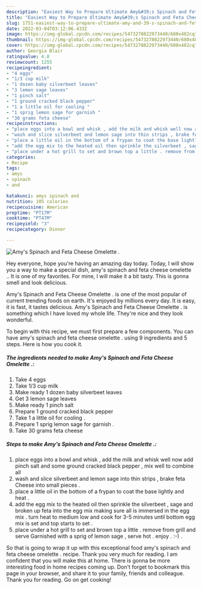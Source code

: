 ```yaml
---
description: "Easiest Way to Prepare Ultimate Amy&#39;s Spinach and Feta Cheese Omelette ."
title: "Easiest Way to Prepare Ultimate Amy&#39;s Spinach and Feta Cheese Omelette ."
slug: 1751-easiest-way-to-prepare-ultimate-amy-and-39-s-spinach-and-feta-cheese-omelette
date: 2022-03-04T03:12:06.433Z
image: https://img-global.cpcdn.com/recipes/5473278822973440/680x482cq70/amys-spinach-and-feta-cheese-omelette-recipe-main-photo.jpg
thumbnail: https://img-global.cpcdn.com/recipes/5473278822973440/680x482cq70/amys-spinach-and-feta-cheese-omelette-recipe-main-photo.jpg
cover: https://img-global.cpcdn.com/recipes/5473278822973440/680x482cq70/amys-spinach-and-feta-cheese-omelette-recipe-main-photo.jpg
author: Georgia Blair
ratingvalue: 4.8
reviewcount: 1255
recipeingredient:
- "4 eggs"
- "1/3 cup milk"
- "1 dozen baby silverbeet leaves"
- "3 lemon sage leaves"
- "1 pinch salt"
- "1 ground cracked black pepper"
- "1 a little oil for cooling "
- "1 sprig lemon sage for garnish "
- "30 grams feta cheese"
recipeinstructions:
- "place eggs into a bowl and whisk , add the milk and whisk well now add pinch salt and some ground cracked black pepper , mix well to combine all"
- "wash and slice silverbeet and lemon sage into thin strips , brake feta Cheese into small pieces ."
- "place a little oil in the bottom of a frypan to coat the base lightly and heat ."
- "add the egg mix to the heated oil then sprinkle the silverbeet , sage and broken up feta into the egg mix making sure all is immersed in the egg mix . turn heat to medium low and cook for 3-5 minutes until bottom egg mix is set and top starts to set ."
- "place under a hot grill to set and brown top a little . remove from grill and serve Garnished with a sprig of lemon sage , serve hot . enjoy . :-) ."
categories:
- Recipe
tags:
- amys
- spinach
- and

katakunci: amys spinach and 
nutrition: 105 calories
recipecuisine: American
preptime: "PT17M"
cooktime: "PT47M"
recipeyield: "3"
recipecategory: Dinner

---
```



![Amy's Spinach and Feta Cheese Omelette .](https://img-global.cpcdn.com/recipes/5473278822973440/680x482cq70/amys-spinach-and-feta-cheese-omelette-recipe-main-photo.jpg)

Hey everyone, hope you're having an amazing day today. Today, I will show you a way to make a special dish, amy's spinach and feta cheese omelette .. It is one of my favorites. For mine, I will make it a bit tasty. This is gonna smell and look delicious.

Amy's Spinach and Feta Cheese Omelette . is one of the most popular of current trending foods on earth. It's enjoyed by millions every day. It is easy, it is fast, it tastes delicious. Amy's Spinach and Feta Cheese Omelette . is something which I have loved my whole life. They're nice and they look wonderful.




To begin with this recipe, we must first prepare a few components. You can have amy's spinach and feta cheese omelette . using 9 ingredients and 5 steps. Here is how you cook it.

<!--inarticleads1-->

##### The ingredients needed to make Amy's Spinach and Feta Cheese Omelette .:

1. Take 4 eggs
1. Take 1/3 cup milk
1. Make ready 1 dozen baby silverbeet leaves
1. Get 3 lemon sage leaves
1. Make ready 1 pinch salt
1. Prepare 1 ground cracked black pepper
1. Take 1 a little oil for cooling .
1. Prepare 1 sprig lemon sage for garnish .
1. Take 30 grams feta cheese




<!--inarticleads2-->

##### Steps to make Amy's Spinach and Feta Cheese Omelette .:

1. place eggs into a bowl and whisk , add the milk and whisk well now add pinch salt and some ground cracked black pepper , mix well to combine all
1. wash and slice silverbeet and lemon sage into thin strips , brake feta Cheese into small pieces .
1. place a little oil in the bottom of a frypan to coat the base lightly and heat .
1. add the egg mix to the heated oil then sprinkle the silverbeet , sage and broken up feta into the egg mix making sure all is immersed in the egg mix . turn heat to medium low and cook for 3-5 minutes until bottom egg mix is set and top starts to set .
1. place under a hot grill to set and brown top a little . remove from grill and serve Garnished with a sprig of lemon sage , serve hot . enjoy . :-) .




So that is going to wrap it up with this exceptional food amy's spinach and feta cheese omelette . recipe. Thank you very much for reading. I am confident that you will make this at home. There is gonna be more interesting food in home recipes coming up. Don't forget to bookmark this page in your browser, and share it to your family, friends and colleague. Thank you for reading. Go on get cooking!
